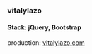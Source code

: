 ### vitalylazo
#### Stack: jQuery, Bootstrap
 production:    [vitalylazo.com](https://vitalylazo.com/)
